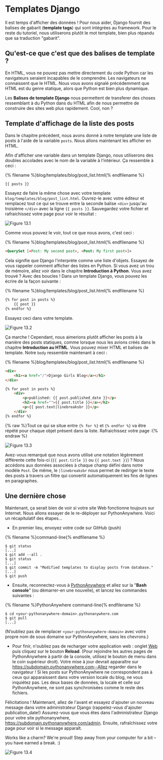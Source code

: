 # Templates Django

Il est temps d'afficher des données ! Pour nous aider, Django fournit des balises de gabarit (**template tags**) qui sont intégrées au framework. Pour le reste du tutoriel, nous utiliserons plutôt le mot template, bien plus répandu que sa traduction "gabarit".

## Qu'est-ce que c'est que des balises de template ?

En HTML, vous ne pouvez pas mettre directement du code Python car les navigateurs seraient incapables de le comprendre. Les navigateurs ne connaissent que le HTML. Nous vous avons signalé précédemment que HTML est du genre statique, alors que Python est bien plus dynamique.

Les **Balises de template Django** nous permettent de transferer des choses ressemblant à du Python dans du HTML afin de nous permettre de construire des sites web plus rapidement. Cool, non ?

## Template d'affichage de la liste des posts

Dans le chapitre précédent, nous avons donné à notre template une liste de posts à l'aide de la variable `posts`. Nous allons maintenant les afficher en HTML.

Afin d'afficher une variable dans un template Django, nous utiliserons des doubles accolades avec le nom de la variable à l'intérieur. Ça ressemble à ceci :

{% filename %}blog/templates/blog/post_list.html{% endfilename %}

```html
{{ posts }}
```

Essayez de faire la même chose avec votre template `blog/templates/blog/post_list.html`. Ouvrez-le avec votre éditeur et remplacez tout ce qui se trouve entre la seconde balise `<div>` jusqu'au troisième `</div>` avec la ligne `{{ posts }}`. Sauvegardez votre fichier et rafraichissez votre page pour voir le résultat :

![Figure 13.1](images/step1.png)

Comme vous pouvez le voir, tout ce que nous avons, c'est ceci :

{% filename %}blog/templates/blog/post_list.html{% endfilename %}

```html
<QuerySet [<Post: My second post>, <Post: My first post>]>
```

Cela signifie que Django l'interprète comme une liste d'objets. Essayez de vous rappeler comment afficher des listes en Python. Si vous avez un trou de mémoire, allez voir dans le chapitre **Introduction à Python**. Vous avez trouvé ? Avec des boucles ! Dans un template Django, vous pouvez les écrire de la façon suivante :

{% filename %}blog/templates/blog/post_list.html{% endfilename %}

```html
{% for post in posts %}
    {{ post }}
{% endfor %}
```

Essayez ceci dans votre template.

![Figure 13.2](images/step2.png)

Ça marche ! Cependant, nous aimerions plutôt afficher les posts à la manière des posts statiques, comme lorsque nous les avions créés dans le chapitre **Introduction au HTML**. Vous pouvez mixer HTML et balises de template. Notre `body` ressemble maintenant à ceci :

{% filename %}blog/templates/blog/post_list.html{% endfilename %}

```html
<div>
    <h1><a href="/">Django Girls Blog</a></h1>
</div>

{% for post in posts %}
    <div>
        <p>published: {{ post.published_date }}</p>
        <h2><a href="">{{ post.title }}</a></h2>
        <p>{{ post.text|linebreaksbr }}</p>
    </div>
{% endfor %}
```

{% raw %}Tout ce qui se situe entre `{% for %}` et `{% endfor %}` va être répété pour chaque objet présent dans la liste. Rafraichissez votre page :{% endraw %}

![Figure 13.3](images/step3.png)

Avez-vous remarqué que nous avons utilisé une notation légèrement différente cette fois-ci (`{{ post.title }}` ou `{{ post.text }}`) ? Nous accédons aux données associées à chaque champ défini dans notre modèle `Post`. De même, le `|linebreaksbr` nous permet de rediriger le texte des posts à travers un filtre qui convertit automatiquement les fins de lignes en paragraphes.

## Une dernière chose

Maintenant, ça serait bien de voir si votre site Web fonctionne toujours sur Internet. Nous allons essayer de le re-déployer sur PythonAnywhere. Voici un récapitulatif des étapes…

* En premier lieu, envoyez votre code sur GitHub (push)

{% filename %}command-line{% endfilename %}

    $ git status
    [...]
    $ git add --all .
    $ git status
    [...]
    $ git commit -m "Modified templates to display posts from database."
    [...]
    $ git push
    

* Ensuite, reconnectez-vous à [PythonAnywhere](https://www.pythonanywhere.com/consoles/) et allez sur la "**Bash console**" (ou démarrer-en une nouvelle), et lancez les commandes suivantes :

{% filename %}PythonAnywhere command-line{% endfilename %}

    $ cd <your-pythonanywhere-domain>.pythonanywhere.com
    $ git pull
    [...]
    

(N’oubliez pas de remplacer `<your-pythonanywhere-domain>` avec votre propre nom de sous domaine sur PythonAnywhere, sans les chevrons.)

* Pour finir, n'oubliez pas de recharger votre application web : onglet [Web](https://www.pythonanywhere.com/web_app_setup/) puis cliquez sur le bouton **Reload**. (Pour rejoindre les autres pages de PythonAnywhere à partir de la console, utilisez le bouton de menu dans le coin supérieur droit). Votre mise à jour devrait apparaître sur https://subdomain.pythonanywhere.com--Allez regarder dans le navigateur ! Si les posts sur PythonAnywhere ne correspondent pas à ceux qui apparaissent dans votre version locale du blog, ne vous inquiétez pas. Les deux bases de données, la locale et celle sur PythonAnywhere, ne sont pas synchronisées comme le reste des fichiers.

Félicitations ! Maintenant, allez de l'avant et essayez d'ajouter un nouveau message dans votre administrateur Django (rappelez-vous d'ajouter publication_date!) Assurez-vous que vous êtes dans l'administrateur Django pour votre site pythonanywhere, https://subdomain.pythonanywhere.com/admin. Ensuite, rafraîchissez votre page pour voir si le message apparaît.

Works like a charm? We're proud! Step away from your computer for a bit – you have earned a break. :)

![Figure 13.4](images/donut.png)